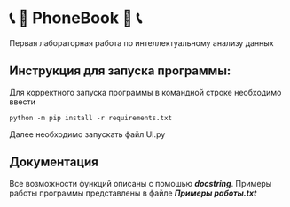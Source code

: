 # :telephone_receiver: :notebook_with_decorative_cover: PhoneBook  :notebook_with_decorative_cover: :telephone_receiver:
Первая лабораторная работа по интеллектуальному анализу данных
## Инструкция для запуска программы:
Для корректного запуска программы в командной строке необходимо ввести
```
python -m pip install -r requirements.txt
```
Далее необходимо запускать файл UI.py

## Документация
Все возможности функций описаны с помошью ***docstring***. Примеры работы программы представлены в файле ***Примеры работы.txt***
